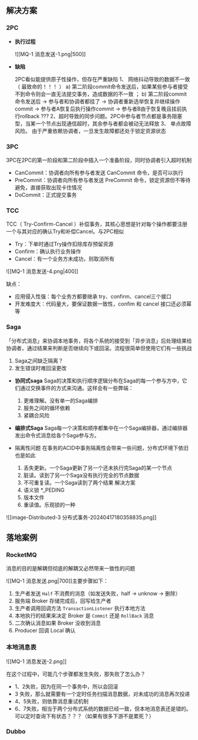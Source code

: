 
## 解决方案

### 2PC

-  **执行过程**

	![[MQ-1 消息发送-1.png|500]]

-  **缺陷**

	2PC看似能提供原子性操作，但存在严重缺陷
	1、 网络抖动导致的数据不一致（ 最致命的！！！ ）
		a)  第二阶段commit命令发送后，如果某些参与者接受不到命令则会一直无法提交事务，造成数据的不一致 ；
		b) 第二阶段commit命令发送后 -> 参与者和协调者都挂了 -> 协调者重新选举恢复并继续操作commit -> 参与者A恢复后执行操作commit -> 参与者B由于恢复晚且挂前执行rollback ???
	2、超时导致的同步问题。2PC中参与者节点都是事务阻塞型，当某一个节点出现通信超时，其余参与者都会被动无法释放
	3、 单点故障风险。 由于严重依赖协调者，一旦发生故障都还处于锁定资源状态

### 3PC

3PC在2PC的第一阶段和第二阶段中插入一个准备阶段，同时协调者引入超时机制
-  CanCommit：协调者向所有参与者发送 CanCommit 命令，是否可以执行
-  PreCommit：协调者向所有参与者发送 PreCommit 命令，锁定资源但不等待避免，直接获取出现卡住情况
-  DoCommit：正式提交事务

### TCC
TCC（ Try-Confirm-Cancel ）补偿事务，其核心思想是针对每个操作都要注册一个与其对应的确认Try和补偿Cancel。与2PC相似
-  Try：下单时通过Try操作扣除库存预留资源
-  Confirm：确认执行业务操作
-  Cancel：有一个业务方未成功，则取消所有

![[MQ-1 消息发送-4.png|400]]

缺点：
-  应用侵入性强：每个业务方都要继承 try、confirm、cancel三个接口
-  开发难度大：代码量大，要保证数据一致性，confim 和 cancel 接口还必须幂等

### Saga
「分布式消息」来协调本地事务，将各个系统的接受到「异步消息」后处理结果给协调者，通过结果来判断是否继续向下或回滚。流程很简单但使用它们有一些挑战
1.  Saga之间缺乏隔离？
2.  发生错误时难回滚更改

- **协同式saga**
  Saga的决策和执行顺序逻辑分布在Saga的每一个参与方中，它们通过交换事件的方式来沟通。这样会有一些弊端：
	1.  更难理解。没有单一的Saga编排
	2.  服务之间的循环依赖
	3.  紧耦合风险

- **编排式Saga**
  Saga每一个决策和顺序都集中在一个Saga编排器，通过编排器发出命令式消息给各个Saga参与方。

- 隔离性问题
	在事务的ACID中事务隔离性会带来一些问题，分布式环境下依旧也是如此
	1. 丢失更新。一个Saga更新了另一个还未执行完Saga的某一个节点
	2. 脏读。读到了另一个Saga没有执行完全的节点数据
	3. 不可重复读。一个Saga读到了两个结果
	解决方案
	1. 语义锁 *_PEDING
	2. 版本文件
	3. 重读值。乐观锁的一种



![[image-Distributed-3 分布式事务-20240417180358835.png]]



## 落地案例
### RocketMQ
消息的目的是解耦但彻底的解耦又必然带来一致性的问题

![[MQ-1 消息发送.png|700]]主要步骤如下：
1.  生产者发送 `Half` 不消费的消息（如发送失败，half -> unknow -> 删除）
2.  服务端 Broker 存储完成后，回写给生产者
3.  生产者调用回调方法 `TransactionListener` 执行本地方法
4.  本地执行的结果来决定 Broker 是 `Commit` 还是 `RollBack` 消息
5.  二次确认消息如果 Broker 没收到消息
6.  Producer 回调 Local 确认



### 本地消息表

![[MQ-1 消息发送-2.png]]

在这个过程中，可能几个步骤都发生失败，那失败了怎么办？
 -  1、2失败，因为在同一个事务中，所以会回滚
 -  3 失败，那么就需要有一个定时任务扫描消息数据，对未成功的消息再次投递
 -  4、5失败，则依靠消息重试机制
 -  6、7失败，相当于两个分布式系统的数据已经一致，但本地消息表还是错的。可以定时查询下有状态？？？（如果有很多下游不是累死？）


### Dubbo